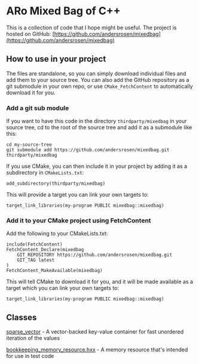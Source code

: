 # ARo Mixed Bag of C++

This is a collection of code that I hope might be useful.
The project is hosted on GitHub: [https://github.com/andersrosen/mixedbag](https://github.com/andersrosen/mixedbag)

## How to use in your project

The files are standalone, so you can simply download individual files and add them to your source tree.
You can also add the GitHub repository as a git submodule in your own repo, or use `CMake_FetchContent`
to automatically download it for you.

### Add a git sub module

If you want to have this code in the directory `thirdparty/mixedbag` in your source tree, cd to the root
of the source tree and add it as a submodule like this:

    cd my-source-tree
    git submodule add https://github.com/andersrosen/mixedbag.git thirdparty/mixedbag 

If you use CMake, you can then include it in your project by adding it as a subdirectory in `CMakeLists.txt`:

    add_subdirectory(thirdparty/mixedbag)

This will provide a target you can link your own targets to:

    target_link_libraries(my-program PUBLIC mixedbag::mixedbag)

### Add it to your CMake project using FetchContent

Add the following to your CMakeLists.txt:

    include(FetchContent)
    FetchContent_Declare(mixedbag
        GIT_REPOSITORY https://github.com/andersrosen/mixedbag.git
        GIT_TAG latest
    )
    FetchContent_MakeAvailable(mixedbag)

This will tell CMake to download it for you, and it will be made available as a target which you can link
your own targets to:

    target_link_libraries(my-program PUBLIC mixedbag::mixedbag)

## Classes

[sparse_vector](#ARo.sparse_vector) - A vector-backed key-value container for fast unordered iteration of the values

[bookkeeping_memory_resource.hxx](#ARo.bookkeeping_memory_resource) - A memory resource that's intended for use in test code
